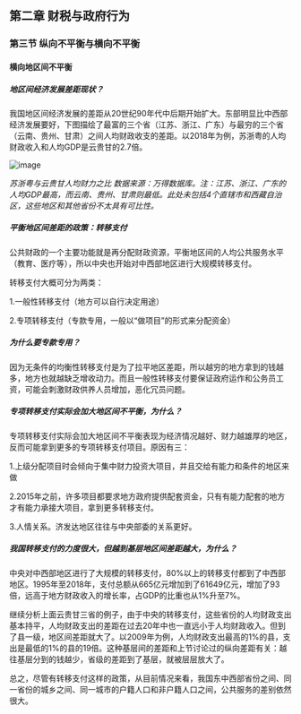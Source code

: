## 第二章 财税与政府行为
### 第三节 纵向不平衡与横向不平衡
#### 横向地区间不平衡
##### 地区间经济发展差距现状？
我国地区间经济发展的差距从20世纪90年代中后期开始扩大。东部明显比中西部经济发展要好，下图描绘了最富的三个省（江苏、浙江、广东）与最穷的三个省（云南、贵州、甘肃）之间人均财政收支的差距。以2018年为例，苏浙粤的人均财政收入和人均GDP是云贵甘的2.7倍。

![image](https://user-images.githubusercontent.com/30362018/209455888-e62789f0-cb37-4447-b4bf-8366991d0d5f.png)

<em>苏浙粤与云贵甘人均财力之比  数据来源：万得数据库。注：江苏、浙江、广东的人均GDP最高，而云南、贵州、甘肃则最低。此处未包括4个直辖市和西藏自治区，这些地区和其他省份不太具有可比性。</em>

##### 平衡地区间差距的政策：转移支付
公共财政的一个主要功能就是再分配财政资源，平衡地区间的人均公共服务水平（教育、医疗等），所以中央也开始对中西部地区进行大规模转移支付。

转移支付大概可分为两类：

1.一般性转移支付（地方可以自行决定用途）

2.专项转移支付（专款专用，一般以“做项目”的形式来分配资金）

##### 为什么要专款专用？
因为无条件的均衡性转移支付是为了拉平地区差距，所以越穷的地方拿到的钱越多，地方也就越缺乏增收动力。而且一般性转移支付要保证政府运作和公务员工资，可能会刺激财政供养人员增加，恶化冗员问题。
##### 专项转移支付实际会加大地区间不平衡，为什么？
专项转移支付实际会加大地区间不平衡表现为经济情况越好、财力越雄厚的地区，反而可能拿到更多的专项转移支付项目。原因有三：

1.上级分配项目时会倾向于集中财力投资大项目，并且交给有能力和条件的地区来做

2.2015年之前，许多项目都要求地方政府提供配套资金，只有有能力配套的地方才有能力承接大项目，拿到更多转移支付。

3.人情关系。济发达地区往往与中央部委的关系更好。

##### 我国转移支付的力度很大，但越到基层地区间差距越大，为什么？
中央对中西部地区进行了大规模的转移支付，80%以上的转移支付都到了中西部地区。1995年至2018年，支付总额从665亿元增加到了61649亿元，增加了93倍，远高于地方财政收入的增长率，占GDP的比重也从1%升至7%。

继续分析上面云贵甘三省的例子，由于中央的转移支付，这些省份的人均财政支出基本持平，人均财政支出的差距在过去20年中也一直远小于人均财政收入。但到了县一级，地区间差距就大了。以2009年为例，人均财政支出最高的1%的县，支出是最低的1%的县的19倍。这种基层间的差距和上节讨论过的纵向差距有关：越往基层分到的钱越少，省级的差距到了基层，就被层层放大了。

总之，尽管有转移支付这样的政策，从目前情况来看，我国东中西部省份之间、同一省份的城乡之间、同一城市的户籍人口和非户籍人口之间，公共服务的差别依然很大。
